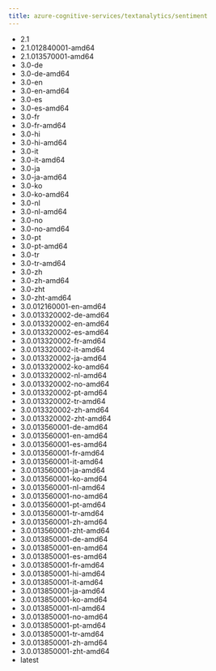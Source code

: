```yaml
---
title: azure-cognitive-services/textanalytics/sentiment
---
```

- 2.1
- 2.1.012840001-amd64
- 2.1.013570001-amd64
- 3.0-de
- 3.0-de-amd64
- 3.0-en
- 3.0-en-amd64
- 3.0-es
- 3.0-es-amd64
- 3.0-fr
- 3.0-fr-amd64
- 3.0-hi
- 3.0-hi-amd64
- 3.0-it
- 3.0-it-amd64
- 3.0-ja
- 3.0-ja-amd64
- 3.0-ko
- 3.0-ko-amd64
- 3.0-nl
- 3.0-nl-amd64
- 3.0-no
- 3.0-no-amd64
- 3.0-pt
- 3.0-pt-amd64
- 3.0-tr
- 3.0-tr-amd64
- 3.0-zh
- 3.0-zh-amd64
- 3.0-zht
- 3.0-zht-amd64
- 3.0.012160001-en-amd64
- 3.0.013320002-de-amd64
- 3.0.013320002-en-amd64
- 3.0.013320002-es-amd64
- 3.0.013320002-fr-amd64
- 3.0.013320002-it-amd64
- 3.0.013320002-ja-amd64
- 3.0.013320002-ko-amd64
- 3.0.013320002-nl-amd64
- 3.0.013320002-no-amd64
- 3.0.013320002-pt-amd64
- 3.0.013320002-tr-amd64
- 3.0.013320002-zh-amd64
- 3.0.013320002-zht-amd64
- 3.0.013560001-de-amd64
- 3.0.013560001-en-amd64
- 3.0.013560001-es-amd64
- 3.0.013560001-fr-amd64
- 3.0.013560001-it-amd64
- 3.0.013560001-ja-amd64
- 3.0.013560001-ko-amd64
- 3.0.013560001-nl-amd64
- 3.0.013560001-no-amd64
- 3.0.013560001-pt-amd64
- 3.0.013560001-tr-amd64
- 3.0.013560001-zh-amd64
- 3.0.013560001-zht-amd64
- 3.0.013850001-de-amd64
- 3.0.013850001-en-amd64
- 3.0.013850001-es-amd64
- 3.0.013850001-fr-amd64
- 3.0.013850001-hi-amd64
- 3.0.013850001-it-amd64
- 3.0.013850001-ja-amd64
- 3.0.013850001-ko-amd64
- 3.0.013850001-nl-amd64
- 3.0.013850001-no-amd64
- 3.0.013850001-pt-amd64
- 3.0.013850001-tr-amd64
- 3.0.013850001-zh-amd64
- 3.0.013850001-zht-amd64
- latest
